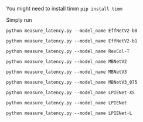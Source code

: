 You might need to install timm
```pip install timm```

Simply run 
```
python measure_latency.py --model_name EffNetV2-b0
```
```
python measure_latency.py --model_name EffNetV2-b1
```
```
python measure_latency.py --model_name RevCol-T
```
```
python measure_latency.py --model_name MBNetV2
```

```
python measure_latency.py --model_name MBNetV3
```
```
python measure_latency.py --model_name MBNetV3_075
```
```
python measure_latency.py --model_name LPIENet-XS
```
```
python measure_latency.py --model_name LPIENet
```
```
python measure_latency.py --model_name LPIENet-L
```